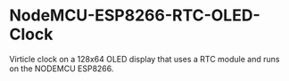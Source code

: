 # NodeMCU-ESP8266-RTC-OLED-Clock
Virticle clock on a 128x64 OLED display that uses a RTC module and runs on the NODEMCU ESP8266.
